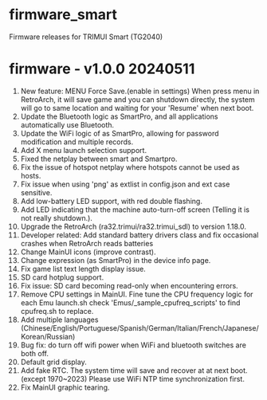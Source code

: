 # firmware_smart
Firmware releases for TRIMUI Smart (TG2040)

firmware - v1.0.0 20240511
===========================
1. New feature: MENU Force Save.(enable in settings) 
    When press menu in RetroArch, it will save game and you can shutdown directly, 
    the system will go to same location and waiting for your 'Resume' when next boot.
2. Update the Bluetooth logic  as SmartPro, and all applications automatically use Bluetooth.
3. Update the WiFi logic of as SmartPro, allowing for password modification and multiple records.
4. Add X menu launch selection support.
5. Fixed the netplay between smart and Smartpro.
6. Fix the issue of hotspot netplay where hotspots cannot be used as hosts.
7. Fix issue when using 'png' as extlist in config.json and ext case sensitive.
8. Add low-battery LED support, with red double flashing.
9. Add LED indicating that the machine auto-turn-off screen (Telling it is not really shutdown.).
10. Upgrade the RetroArch (ra32.trimui/ra32.trimui_sdl) to version 1.18.0.
11. Developer related: Add standard battery drivers class and fix occasional crashes when RetroArch reads batteries
12. Change MainUI icons (improve contrast).
13. Change expression (as SmartPro) in the device info page.
14. Fix game list text length display issue.
15. SD card hotplug support.
16. Fix issue: SD card becoming read-only when encountering errors.
17. Remove CPU settings in MainUI. Fine tune the CPU frequency logic for each Emu launch.sh
      check 'Emus/_sample_cpufreq_scripts' to find cpufreq.sh to replace.
18. Add multiple languages (Chinese/English/Portuguese/Spanish/German/Italian/French/Japanese/Korean/Russian)
19. Bug fix: do turn off wifi power when WiFi and bluetooth switches are both off.
20. Default grid display.
21. Add fake RTC. The system time will save and recover at at next boot. (except 1970~2023)
      Please use WiFi NTP time synchronization first.
22. Fix MainUI graphic tearing.

